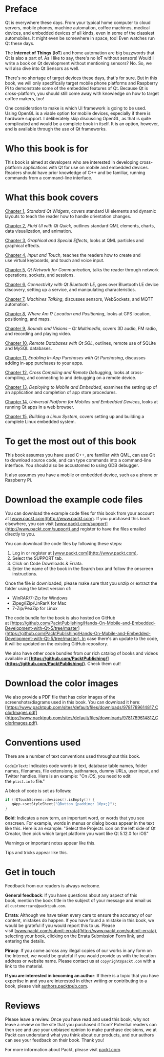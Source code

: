 # Preface

Qt is everywhere these days. From your typical home computer to cloud servers, mobile phones, machine automation, coffee machines, medical devices, and embedded devices of all kinds, even in some of the classiest automobiles. It might even be somewhere in space, too! Even watches run Qt these days.

The **Internet of Things** (**IoT**) and home automation are big buzzwords that Qt is also a part of. As I like to say, there's no IoT without sensors! Would I write a book on Qt development without mentioning sensors? No. So, we will also dive into Qt Sensors as well.

There's no shortage of target devices these days, that's for sure. But in this book, we will only specifically target mobile phone platforms and Raspberry Pi to demonstrate some of the embedded features of Qt. Because Qt is cross-platform, you should still come away with knowledge on how to target coffee makers, too!

One consideration to make is which UI framework is going to be used. Using OpenGL is a viable option for mobile devices, especially if there is hardware support. I deliberately skip discussing OpenGL, as that is quite complicated and would be a complete book in itself. It is an option, however, and is available through the use of Qt frameworks.

# Who this book is for

This book is aimed at developers who are interested in developing cross-platform applications with Qt for use on mobile and embedded devices. Readers should have prior knowledge of C++ and be familiar, running commands from a command-line interface.

# What this book covers

[Chapter 1](a10f6140-aba5-4bda-8662-a951d5daa779.xhtml), *Standard Qt Widgets*, covers standard UI elements and dynamic layouts to teach the reader how to handle orientation changes.

[Chapter 2](ab2105ed-232b-4c99-8fd8-4ca295f6f5f9.xhtml), *Fluid UI with Qt Quick*, outlines standard QML elements, charts, data visualization, and animation.

[Chapter 3](ae64f3a5-9f62-442b-b665-58bdb3f3b06d.xhtml), *Graphical and Special Effects*, looks at QML particles and graphical effects.

[Chapter 4](b9dbf233-aa2a-4f5c-ae51-dfa7218b3f94.xhtml), *Input and Touch*, teaches the readers how to create and use virtual keyboards, and touch and voice input.

[Chapter 5](997cf699-f3e3-4906-8168-57d081f22b76.xhtml), *Qt Network for Communication*, talks the reader through network operations, sockets, and sessions.

[Chapter 6](b5f09986-608e-4109-9f27-1444d086852f.xhtml), *Connectivity with Qt Bluetooth LE*, goes over Bluetooth LE device discovery, setting up a service, and manipulating characteristics.

[Chapter 7](0a6e358d-e771-458e-b68f-380149f259a0.xhtml), *Machines Talking*, discusses sensors, WebSockets, and MQTT automation.

[Chapter 8](ce267d05-6d92-471e-945b-4e9b8ed091ec.xhtml), *Where Am I? Location and Positioning*, looks at GPS location, positioning, and maps.

[Chapter 9](03c9a3bc-4baf-4494-a9b2-2f86bd1dcdff.xhtml), *Sounds and Visions – Qt Multimedia*, covers 3D audio, FM radio, and recording and playing video.

[Chapter 10](0b426c47-30a5-499e-96c8-33eb539b38f8.xhtml), *Remote Databases with Qt SQL*, outlines, remote use of SQLite and MySQL databases.

[Chapter 11](6c506043-2533-4026-bd92-a1848b6c6d87.xhtml), *Enabling In-App Purchases with Qt Purchasing*, discusses adding in-app purchases to your apps.

[Chapter 12](143c9219-edf3-4886-aadb-41d91691b2f5.xhtml), *Cross Compiling and Remote Debugging*, looks at cross-compiling, and connecting to and debugging on a remote device.

[Chapter 13](d64b8be7-517b-4a07-951b-eeecc1793754.xhtml), *Deploying to Mobile and Embedded*, examines the setting up of an application and completion of app store procedures.

[Chapter 14](04b4eb0e-2f09-4205-9d2f-ac17ff6a958d.xhtml), *Universal Platform for Mobiles and Embedded Devices*, looks at running Qt apps in a web browser.

[Chapter 15](590553c7-965b-4002-bbfe-fd61e30ce5a8.xhtml), *Building a Linux System*, covers setting up and building a complete Linux embedded system.

# To get the most out of this book

This book assumes you have used C++, are familiar with QML, can use Git to download source code, and can type commands into a command-line interface. You should also be accustomed to using GDB debugger.

It also assumes you have a mobile or embedded device, such as a phone or Raspberry Pi.

# Download the example code files

You can download the example code files for this book from your account at [www.packt.com](http://www.packt.com). If you purchased this book elsewhere, you can visit [www.packt.com/support](http://www.packt.com/support) and register to have the files emailed directly to you.

You can download the code files by following these steps:

1.  Log in or register at [www.packt.com](http://www.packt.com).
2.  Select the SUPPORT tab.
3.  Click on Code Downloads & Errata.
4.  Enter the name of the book in the Search box and follow the onscreen instructions.

Once the file is downloaded, please make sure that you unzip or extract the folder using the latest version of:

*   WinRAR/7-Zip for Windows
*   Zipeg/iZip/UnRarX for Mac
*   7-Zip/PeaZip for Linux

The code bundle for the book is also hosted on GitHub at [https://github.com/PacktPublishing/Hands-On-Mobile-and-Embedded-Development-with-Qt-5/tree/master](https://github.com/PacktPublishing/Hands-On-Mobile-and-Embedded-Development-with-Qt-5/tree/master). In case there's an update to the code, it will be updated on the existing GitHub repository.

We also have other code bundles from our rich catalog of books and videos available at **[https://github.com/PacktPublishing/](https://github.com/PacktPublishing/)**. Check them out!

# Download the color images

We also provide a PDF file that has color images of the screenshots/diagrams used in this book. You can download it here: [https://www.packtpub.com/sites/default/files/downloads/9781789614817_ColorImages.pdf](https://www.packtpub.com/sites/default/files/downloads/9781789614817_ColorImages.pdf).

# Conventions used

There are a number of text conventions used throughout this book.

`CodeInText`: Indicates code words in text, database table names, folder names, filenames, file extensions, pathnames, dummy URLs, user input, and Twitter handles. Here is an example: "On *iOS*, you need to edit the `plist.info` file."

A block of code is set as follows:

```cpp
if (!QTouchScreen::devices().isEmpty()) {
   qApp->setStyleSheet("QButton {padding: 10px;}");
}
```

**Bold**: Indicates a new term, an important word, or words that you see onscreen. For example, words in menus or dialog boxes appear in the text like this. Here is an example: "Select the Projects icon on the left side of Qt Creator, then pick which target platform you want like Qt 5.12.0 for iOS"

Warnings or important notes appear like this.

Tips and tricks appear like this.

# Get in touch

Feedback from our readers is always welcome.

**General feedback**: If you have questions about any aspect of this book, mention the book title in the subject of your message and email us at `customercare@packtpub.com`.

**Errata**: Although we have taken every care to ensure the accuracy of our content, mistakes do happen. If you have found a mistake in this book, we would be grateful if you would report this to us. Please visit [www.packt.com/submit-errata](http://www.packt.com/submit-errata), selecting your book, clicking on the Errata Submission Form link, and entering the details.

**Piracy**: If you come across any illegal copies of our works in any form on the Internet, we would be grateful if you would provide us with the location address or website name. Please contact us at `copyright@packt.com` with a link to the material.

**If you are interested in becoming an author**: If there is a topic that you have expertise in and you are interested in either writing or contributing to a book, please visit [authors.packtpub.com](http://authors.packtpub.com/).

# Reviews

Please leave a review. Once you have read and used this book, why not leave a review on the site that you purchased it from? Potential readers can then see and use your unbiased opinion to make purchase decisions, we at Packt can understand what you think about our products, and our authors can see your feedback on their book. Thank you!

For more information about Packt, please visit [packt.com](http://www.packt.com/).